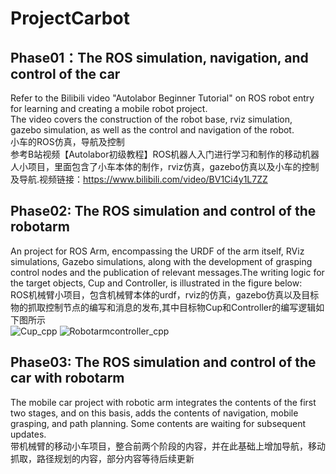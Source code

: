 # ProjectCarbot
## Phase01：The ROS simulation, navigation, and control of the car  
Refer to the Bilibili video "Autolabor Beginner Tutorial" on ROS robot entry for learning and creating a mobile robot project.   
The video covers the construction of the robot base, rviz simulation, gazebo simulation, as well as the control and navigation of the robot.   
小车的ROS仿真，导航及控制  
参考B站视频【Autolabor初级教程】ROS机器人入门进行学习和制作的移动机器人小项目，里面包含了小车本体的制作，rviz仿真，gazebo仿真以及小车的控制及导航.视频链接：https://www.bilibili.com/video/BV1Ci4y1L7ZZ  
## Phase02: The ROS simulation and control of the robotarm  
An project for ROS Arm, encompassing the URDF of the arm itself, RViz simulations, Gazebo simulations, along with the development of grasping control nodes and the publication of relevant messages.The writing logic for the target objects, Cup and Controller, is illustrated in the figure below:    
ROS机械臂小项目，包含机械臂本体的urdf，rviz的仿真，gazebo仿真以及目标物的抓取控制节点的编写和消息的发布,其中目标物Cup和Controller的编写逻辑如下图所示  
![Cup_cpp](https://github.com/user-attachments/assets/4ee16ccf-bb97-4b2d-b40f-70a3ab9f6270)
![Robotarmcontroller_cpp](https://github.com/user-attachments/assets/a9b62405-93ff-42f4-ba1d-9e9b6de9c1fa)  
## Phase03: The ROS simulation and control of the car with robotarm  
The mobile car project with robotic arm integrates the contents of the first two stages, and on this basis, adds the contents of navigation, mobile grasping, and path planning. Some contents are waiting for subsequent updates.  
带机械臂的移动小车项目，整合前两个阶段的内容，并在此基础上增加导航，移动抓取，路径规划的内容，部分内容等待后续更新

